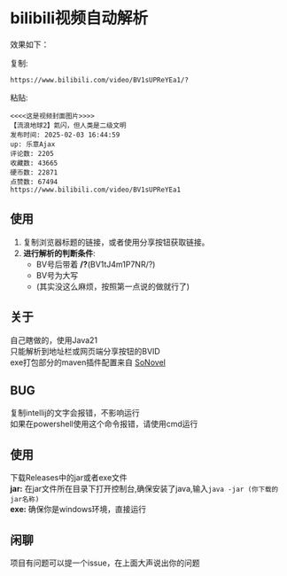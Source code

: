 # bilibili视频自动解析  
效果如下：

复制:  
```
https://www.bilibili.com/video/BV1sUPReYEa1/?
```

粘贴:
```
<<<<这是视频封面图片>>>>
【流浪地球2】氦闪，但人类是二级文明
发布时间: 2025-02-03 16:44:59
up: 乐意Ajax
评论数: 2205
收藏数: 43665
硬币数: 22871
点赞数: 67494
https://www.bilibili.com/video/BV1sUPReYEa1 
```

## 使用  
1. 复制浏览器标题的链接，或者使用分享按钮获取链接。  
2. **进行解析的判断条件**:
    - BV号后带着 **/?**(BV1tJ4m1P7NR/?)
    - BV号为大写
    - (其实没这么麻烦，按照第一点说的做就行了)

## 关于
自己瞎做的，使用Java21  
只能解析到地址栏或网页端分享按钮的BVID  
exe打包部分的maven插件配置来自 [SoNovel](https://github.com/freeok/so-novel)

## BUG
复制intellij的文字会报错，不影响运行  
如果在powershell使用这个命令报错，请使用cmd运行  

## 使用
下载Releases中的jar或者exe文件  
**jar:**  在jar文件所在目录下打开控制台,确保安装了java,输入`java -jar (你下载的jar名称)`  
**exe:**  确保你是windows环境，直接运行

## 闲聊
项目有问题可以提一个issue，在上面大声说出你的问题  
